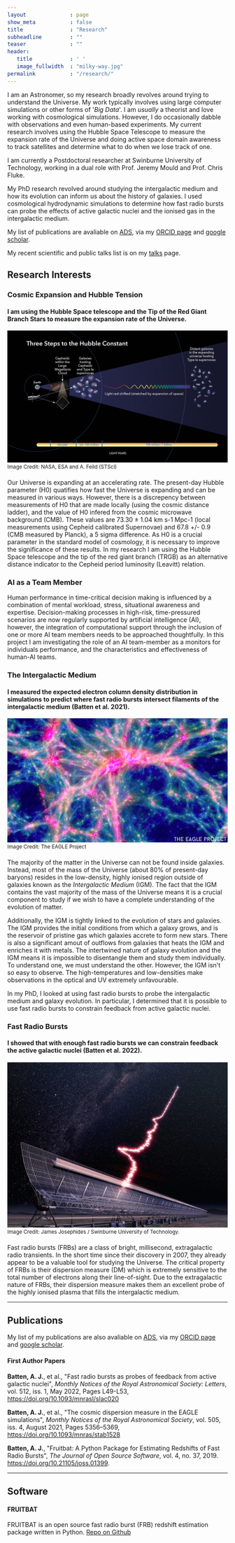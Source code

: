```yaml
---
layout              : page
show_meta           : false
title               : "Research"
subheadline         : ""
teaser              : ""
header:
   title            : ' '
   image_fullwidth  : "milky-way.jpg"
permalink           : "/research/"
---
```


I am an Astronomer, so my research broadly revolves around trying to understand the Universe. 
My work typically involves using large computer simulations or other forms of '*Big Data*'.
I am *usually* a theorist and love working with cosmological simulations. However, I do occasionally dabble with observations and even human-based experiments.
My current research involves using the Hubble Space Telescope to measure the expansion rate of the Universe and doing active space domain awareness to track satellites and determine what to do when we lose track of one.

I am currently a Postdoctoral researcher at Swinburne University of Technology, working in a dual role with Prof. Jeremy Mould and Prof. Chris Fluke.

My PhD research revolved around studying the intergalactic medium and how its evolution can inform us about the history of galaxies.
I used cosmological hydrodynamic simulations to determine how fast radio bursts can probe the effects of active galactic nuclei and the ionised gas in the intergalactic medium.


My list of publications are avaliable on <a href="https://ui.adsabs.harvard.edu/public-libraries/JVI0wKk5ThW2taKTMT2oEQ">ADS</a>, via my <a href="https://orcid.org/0000-0001-7599-6488">ORCID page</a> and <a href="https://scholar.google.com/citations?user=aRUJW5UAAAAJ&hl=en">google scholar</a>.

My recent scientific and public talks list is on my [talks](/talks) page.

## Research Interests

### Cosmic Expansion and Hubble Tension
#### I am using the Hubble Space telescope and the Tip of the Red Giant Branch Stars to measure the expansion rate of the Universe.

!["A visualisation of the cosmic distance ladder to measure H0 from supernovae."](/images/research/distance_ladder.png)
<sup>Image Credit: NASA, ESA and A. Feild (STScI)</sup>

Our Universe is expanding at an accelerating rate. 
The present-day Hubble parameter (H0) quatifies how fast the Universe is expanding and can be measured in various ways.
However, there is a discrepency between measurements of H0 that are made locally (using the cosmic distance ladder), and the value of H0 infered from the cosmic microwave background (CMB).
These values are 73.30 ± 1.04 km s-1 Mpc-1 (local measurements using Cepheid calibrated Supernovae) and 67.8 +/- 0.9 (CMB measured by Planck), a 5 sigma difference. 
As H0 is a crucial parameter in the standard model of cosmology, it is necessary to improve the significance of these results.
In my research I am using the Hubble Space telescope and the tip of the red giant branch (TRGB) as an alternative distance indicator to the Cepheid period luminosity (Leavitt) relation.



### AI as a Team Member
Human performance in time-critical decision making is influenced by a combination of mental workload, stress, situational awareness and expertise. 
Decision-making processes in high-risk, time-pressured scenarios are now regularly supported by artificial intelligence (AI), however, 
the integration of computational support through the inclusion of one or more AI team members needs to be approached thoughtfully.
In this project I am investigating the role of an AI team-member as a monitors for individuals performance, and the characteristics and effectiveness of human-AI teams.


### The Intergalactic Medium
#### I measured the expected electron column density distribution in simulations to predict where fast radio bursts intersect filaments of the intergalactic medium (Batten et al. 2021).

!["A visualisation of the filaments of the intergalactic medium and cosmic web from the EAGLE simulations."](/images/eagle_igm.jpg)
<sup>Image Credit: The EAGLE Project</sup>

The majority of the matter in the Universe can not be found inside galaxies. Instead, most of the mass of the Universe (about 80% of present-day baryons) resides in the low-density, highly ionised region outside of galaxies known as the *Intergalactic Medium* (IGM).
The fact that the IGM contains the vast majority of the mass of the Universe means it is a crucial component to study if we wish to have a complete understanding of the evolution of matter.

Additionally, the IGM is tightly linked to the evolution of stars and galaxies.
The IGM provides the initial conditions from which a galaxy grows, and is the reservoir of pristine gas which galaxies accrete to form new stars.
There is also a significant amout of outflows from galaxies that heats the IGM and enriches it with metals.
The intertwined nature of galaxy evolution and the IGM means it is impossible to disentangle them and study them individually. To understand one, we must understand the other.
However, the IGM isn't so easy to observe.
The high-temperatures and low-densities make observations in the optical and UV extremely unfavourable.

In my PhD, I looked at using fast radio bursts to probe the intergalactic medium and galaxy evolution. In particular, I determined that it is possible to use fast radio bursts to constrain feedback from active galactic nuclei.

### Fast Radio Bursts
#### I showed that with enough fast radio bursts we can constrain feedback the active galactic nuclei (Batten et al. 2022).

!["An artists interpretation of an FRB being detected at the Molonglo Radio Telescope."](/images/frbs.jpg)
<sup>Image Credit: James Josephides / Swinburne University of Technology.</sup>

Fast radio bursts (FRBs) are a class of bright, millisecond, extragalactic radio transients.
In the short time since their discovery in 2007, they already appear to be a valuable tool for studying the Universe.
The critical property of FRBs is their dispersion measure (DM) which is extremely sensitive to the total number of electrons along their line-of-sight.
Due to the extragalactic nature of FRBs, their dispersion measure makes them an excellent probe of the highly ionised plasma that fills the intergalactic medium.

---
## Publications
My list of my publications are also avaliable on <a href="https://ui.adsabs.harvard.edu/public-libraries/JVI0wKk5ThW2taKTMT2oEQ">ADS</a>, via my <a href="https://orcid.org/0000-0001-7599-6488">ORCID page</a> and <a href="https://scholar.google.com/citations?user=aRUJW5UAAAAJ&hl=en">google scholar</a>.

#### First Author Papers
**Batten, A. J.**, et al., "Fast radio bursts as probes of feedback from active galactic nuclei", *Monthly Notices of the Royal Astronomical Society: Letters*, vol. 512, iss. 1, May 2022, Pages L49-L53, <a href="https://doi.org/10.1093/mnrasl/slac020">https://doi.org/10.1093/mnrasl/slac020</a>

**Batten, A. J.**, et al., "The cosmic dispersion measure in the EAGLE simulations", *Monthly Notices of the Royal Astronomical Society*, vol. 505, iss. 4, August 2021, Pages 5356–5369, <a href="https://doi.org/10.1093/mnras/stab1528">https://doi.org/10.1093/mnras/stab1528</a>

**Batten, A. J.**, "Fruitbat: A Python Package for Estimating Redshifts of Fast Radio Bursts", *The Journal of Open Source Software*, vol. 4, no. 37, 2019. 
<a href="https://doi.org/10.21105/joss.01399">https://doi.org/10.21105/joss.01399</a>.

---
## Software
#### FRUITBAT
 FRUITBAT is an open source fast radio burst (FRB) redshift estimation package written in Python.
 <a href="https://github.com/abatten/fruitbat"> Repo on Github</a>

